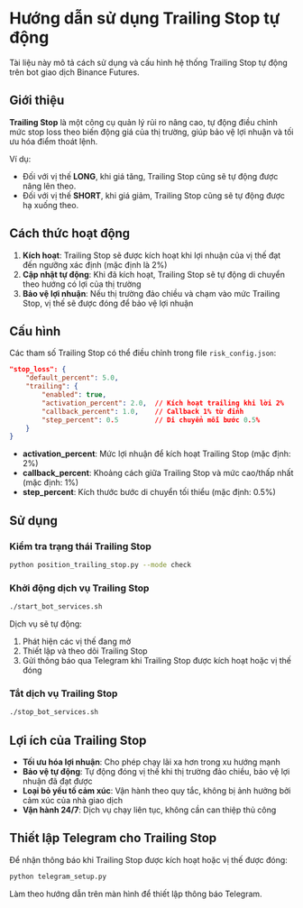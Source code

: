 # Hướng dẫn sử dụng Trailing Stop tự động

Tài liệu này mô tả cách sử dụng và cấu hình hệ thống Trailing Stop tự động trên bot giao dịch Binance Futures.

## Giới thiệu

**Trailing Stop** là một công cụ quản lý rủi ro nâng cao, tự động điều chỉnh mức stop loss theo biến động giá của thị trường, giúp bảo vệ lợi nhuận và tối ưu hóa điểm thoát lệnh.

Ví dụ: 
- Đối với vị thế **LONG**, khi giá tăng, Trailing Stop cũng sẽ tự động được nâng lên theo.
- Đối với vị thế **SHORT**, khi giá giảm, Trailing Stop cũng sẽ tự động được hạ xuống theo.

## Cách thức hoạt động

1. **Kích hoạt**: Trailing Stop sẽ được kích hoạt khi lợi nhuận của vị thế đạt đến ngưỡng xác định (mặc định là 2%)
2. **Cập nhật tự động**: Khi đã kích hoạt, Trailing Stop sẽ tự động di chuyển theo hướng có lợi của thị trường
3. **Bảo vệ lợi nhuận**: Nếu thị trường đảo chiều và chạm vào mức Trailing Stop, vị thế sẽ được đóng để bảo vệ lợi nhuận

## Cấu hình

Các tham số Trailing Stop có thể điều chỉnh trong file `risk_config.json`:

```json
"stop_loss": {
    "default_percent": 5.0, 
    "trailing": {
        "enabled": true,
        "activation_percent": 2.0,  // Kích hoạt trailing khi lời 2%
        "callback_percent": 1.0,    // Callback 1% từ đỉnh
        "step_percent": 0.5         // Di chuyển mỗi bước 0.5%
    }
}
```

- **activation_percent**: Mức lợi nhuận để kích hoạt Trailing Stop (mặc định: 2%)
- **callback_percent**: Khoảng cách giữa Trailing Stop và mức cao/thấp nhất (mặc định: 1%)
- **step_percent**: Kích thước bước di chuyển tối thiểu (mặc định: 0.5%)

## Sử dụng

### Kiểm tra trạng thái Trailing Stop

```bash
python position_trailing_stop.py --mode check
```

### Khởi động dịch vụ Trailing Stop

```bash
./start_bot_services.sh
```

Dịch vụ sẽ tự động:
1. Phát hiện các vị thế đang mở
2. Thiết lập và theo dõi Trailing Stop
3. Gửi thông báo qua Telegram khi Trailing Stop được kích hoạt hoặc vị thế đóng

### Tắt dịch vụ Trailing Stop

```bash
./stop_bot_services.sh
```

## Lợi ích của Trailing Stop

- **Tối ưu hóa lợi nhuận**: Cho phép chạy lãi xa hơn trong xu hướng mạnh
- **Bảo vệ tự động**: Tự động đóng vị thế khi thị trường đảo chiều, bảo vệ lợi nhuận đã đạt được
- **Loại bỏ yếu tố cảm xúc**: Vận hành theo quy tắc, không bị ảnh hưởng bởi cảm xúc của nhà giao dịch
- **Vận hành 24/7**: Dịch vụ chạy liên tục, không cần can thiệp thủ công

## Thiết lập Telegram cho Trailing Stop

Để nhận thông báo khi Trailing Stop được kích hoạt hoặc vị thế được đóng:

```bash
python telegram_setup.py
```

Làm theo hướng dẫn trên màn hình để thiết lập thông báo Telegram.